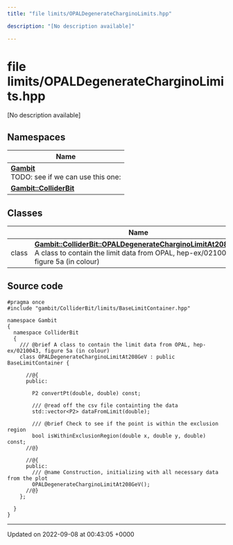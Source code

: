 ```yaml
---
title: "file limits/OPALDegenerateCharginoLimits.hpp"

description: "[No description available]"

---
```


# file limits/OPALDegenerateCharginoLimits.hpp

[No description available]

## Namespaces

| Name           |
| -------------- |
| **[Gambit](/documentation/code/namespaces/namespacegambit/)** <br>TODO: see if we can use this one:  |
| **[Gambit::ColliderBit](/documentation/code/namespaces/namespacegambit_1_1colliderbit/)**  |

## Classes

|                | Name           |
| -------------- | -------------- |
| class | **[Gambit::ColliderBit::OPALDegenerateCharginoLimitAt208GeV](/documentation/code/classes/classgambit_1_1colliderbit_1_1opaldegeneratecharginolimitat208gev/)** <br>A class to contain the limit data from OPAL, hep-ex/0210043, figure 5a (in colour)  |




## Source code

```
#pragma once
#include "gambit/ColliderBit/limits/BaseLimitContainer.hpp"

namespace Gambit
{
  namespace ColliderBit 
  {
    /// @brief A class to contain the limit data from OPAL, hep-ex/0210043, figure 5a (in colour)
    class OPALDegenerateCharginoLimitAt208GeV : public BaseLimitContainer {

      //@{
      public:

        P2 convertPt(double, double) const;

        /// @read off the csv file containting the data
        std::vector<P2> dataFromLimit(double);

        /// @brief Check to see if the point is within the exclusion region
        bool isWithinExclusionRegion(double x, double y, double) const;
      //@}

      //@{
      public:
        /// @name Construction, initializing with all necessary data from the plot
        OPALDegenerateCharginoLimitAt208GeV();
      //@}
    };

  }
}
```


-------------------------------

Updated on 2022-09-08 at 00:43:05 +0000
